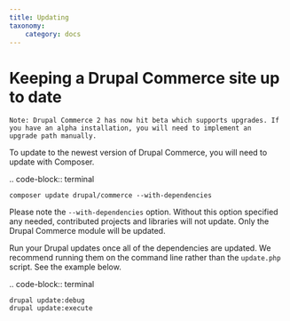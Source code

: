 ```yaml
---
title: Updating
taxonomy:
    category: docs
---
```


Keeping a Drupal Commerce site up to date
=========================================

    Note: Drupal Commerce 2 has now hit beta which supports upgrades. If
    you have an alpha installation, you will need to implement an
    upgrade path manually.

To update to the newest version of Drupal Commerce, you will need to
update with Composer.

.. code-block:: terminal

    composer update drupal/commerce --with-dependencies

Please note the ``--with-dependencies`` option. Without this option
specified any needed, contributed projects and libraries will not
update. Only the Drupal Commerce module will be updated.

Run your Drupal updates once all of the dependencies are updated. We
recommend running them on the command line rather than the
``update.php`` script. See the example below.

.. code-block:: terminal

    drupal update:debug
    drupal update:execute
